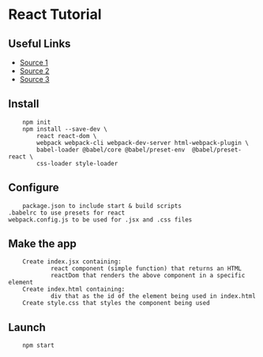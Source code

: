 React Tutorial
===============

Useful Links
------------

* [Source 1](https://albelli-my.sharepoint.com/:f:/g/personal/rniyazimbetov_albelli_net/Eo401OiJCddGrzlc0POFw6MBi9xepg3EAb0u_Y8ssna8OA?e=TEX6RV)
* [Source 2](https://www.youtube.com/watch?v=pgAvVxowaYU)
* [Source 3](https://siddharthac6.medium.com/getting-started-with-react-js-using-webpack-and-babel-66549f8fbcb8)

Install
-------
        
        npm init
        npm install --save-dev \
            react react-dom \
            webpack webpack-cli webpack-dev-server html-webpack-plugin \
            babel-loader @babel/core @babel/preset-env  @babel/preset-react \
            css-loader style-loader


Configure
---------

        package.json to include start & build scripts
	.babelrc to use presets for react
	webpack.config.js to be used for .jsx and .css files

Make the app
------------


        Create index.jsx containing:
                react component (simple function) that returns an HTML
                reactDom that renders the above component in a specific element
        Create index.html containing:
                div that as the id of the element being used in index.html
        Create style.css that styles the component being used

Launch
------

        npm start